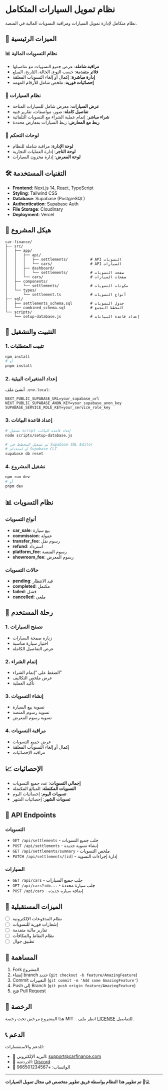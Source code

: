 # نظام تمويل السيارات المتكامل

نظام متكامل لإدارة تمويل السيارات ومراقبة التسويات المالية في المنصة.

## 🚀 الميزات الرئيسية

### 📊 نظام التسويات المالية
- **مراقبة شاملة**: عرض جميع التسويات مع تفاصيلها
- **فلاتر متقدمة**: حسب النوع، الحالة، التاريخ، المبلغ
- **إدارة مباشرة**: إكمال أو إلغاء التسويات المعلقة
- **إحصائيات فورية**: ملخص شامل للأرقام المهمة



### 🚗 نظام السيارات
- **عرض السيارات**: معرض شامل للسيارات المتاحة
- **تفاصيل كاملة**: صور، مواصفات، تقارير فنية
- **شراء مباشر**: إتمام عملية الشراء مع التسويات التلقائية
- **ربط مع المعارض**: ربط السيارات بمعارض محددة

### 🏢 لوحات التحكم
- **لوحة الإدارة**: مراقبة شاملة للنظام
- **لوحة التاجر**: إدارة العمليات التجارية
- **لوحة المعرض**: إدارة مخزون السيارات

## 🛠️ التقنيات المستخدمة

- **Frontend**: Next.js 14, React, TypeScript
- **Styling**: Tailwind CSS
- **Database**: Supabase (PostgreSQL)
- **Authentication**: Supabase Auth
- **File Storage**: Cloudinary
- **Deployment**: Vercel

## 📁 هيكل المشروع

```
car-finance/
├── src/
│   ├── app/
│   │   ├── api/
│   │   │   ├── settlements/          # API التسويات
│   │   │   └── cars/                 # API السيارات
│   │   ├── dashboard/
│   │   │   └── settlements/          # صفحة التسويات
│   │   └── cars/                     # صفحات السيارات
│   ├── components/
│   │   └── settlements/              # مكونات التسويات
│   └── types/
│       └── settlement.ts             # أنواع التسويات
├── sql/
│   ├── settlements_schema.sql        # جدول التسويات
│   └── combined_schema.sql           # المخطط المجمع
└── scripts/
    └── setup-database.js             # إعداد قاعدة البيانات
```

## 🚀 التثبيت والتشغيل

### 1. تثبيت المتطلبات
```bash
npm install
# أو
pnpm install
```

### 2. إعداد المتغيرات البيئية
أنشئ ملف `.env.local`:
```env
NEXT_PUBLIC_SUPABASE_URL=your_supabase_url
NEXT_PUBLIC_SUPABASE_ANON_KEY=your_supabase_anon_key
SUPABASE_SERVICE_ROLE_KEY=your_service_role_key
```

### 3. إعداد قاعدة البيانات
```bash
# تشغيل script إعداد قاعدة البيانات
node scripts/setup-database.js

# ثم تشغيل المخطط في Supabase SQL Editor
# أو استخدام Supabase CLI
supabase db reset
```

### 4. تشغيل المشروع
```bash
npm run dev
# أو
pnpm dev
```

## 📊 نظام التسويات

### أنواع التسويات
- **car_sale**: بيع سيارة
- **commission**: عمولة
- **transfer_fee**: رسوم نقل
- **refund**: استرداد
- **platform_fee**: رسوم المنصة
- **showroom_fee**: رسوم المعرض

### حالات التسويات
- **pending**: قيد الانتظار
- **completed**: مكتمل
- **failed**: فشل
- **cancelled**: ملغي



## 🔄 رحلة المستخدم

### 1. تصفح السيارات
- زيارة صفحة السيارات
- اختيار سيارة مناسبة
- عرض التفاصيل الكاملة

### 2. إتمام الشراء
- الضغط على "إتمام الشراء"
- عرض ملخص التكاليف
- تأكيد العملية

### 3. إنشاء التسويات
- تسوية بيع السيارة
- تسوية رسوم المنصة
- تسوية رسوم المعرض

### 4. مراقبة التسويات
- عرض جميع التسويات
- إكمال أو إلغاء التسويات المعلقة
- مراقبة الإحصائيات

## 📈 الإحصائيات

- **إجمالي التسويات**: عدد جميع التسويات
- **التسويات المكتملة**: المبالغ المكتملة
- **تسويات اليوم**: إحصائيات اليوم
- **تسويات الشهر**: إحصائيات الشهر

## 🔧 API Endpoints

### التسويات
- `GET /api/settlements` - جلب جميع التسويات
- `POST /api/settlements` - إنشاء تسوية جديدة
- `GET /api/settlements/summary` - ملخص التسويات
- `PATCH /api/settlements/[id]` - إدارة إجراءات التسوية



### السيارات
- `GET /api/cars` - جلب جميع السيارات
- `GET /api/cars?id=...` - جلب سيارة محددة
- `POST /api/cars` - إضافة سيارة جديدة

## 🎯 الميزات المستقبلية

- [ ] نظام المدفوعات الإلكترونية
- [ ] إشعارات فورية للتسويات
- [ ] تقارير مالية متقدمة
- [ ] نظام النقاط والمكافآت
- [ ] تطبيق جوال

## 🤝 المساهمة

1. Fork المشروع
2. إنشاء branch جديد (`git checkout -b feature/AmazingFeature`)
3. Commit التغييرات (`git commit -m 'Add some AmazingFeature'`)
4. Push إلى Branch (`git push origin feature/AmazingFeature`)
5. فتح Pull Request

## 📄 الرخصة

هذا المشروع مرخص تحت رخصة MIT - انظر ملف [LICENSE](LICENSE) للتفاصيل.

## 📞 الدعم

للدعم والاستفسارات:
- 📧 البريد الإلكتروني: support@carfinance.com
- 💬 الدردشة: [Discord](https://discord.gg/carfinance)
- 📱 الواتساب: +966501234567

---

**تم تطوير هذا النظام بواسطة فريق تطوير متخصص في مجال تمويل السيارات** 🚗💻
